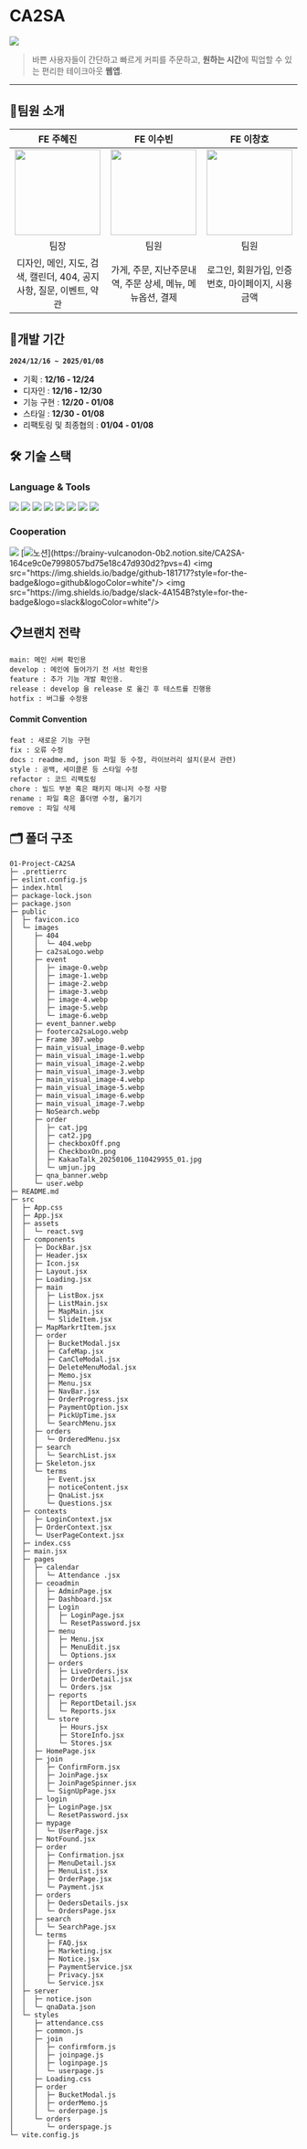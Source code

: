 # CA2SA

<img src="https://github.com/ohdaeo/teamone/blob/main/%EB%A9%94%EC%9D%B8.png?raw=true">

> 바쁜 사용자들이 간단하고 빠르게 커피를 주문하고,
> **원하는 시간**에 픽업할 수 있는 편리한 테이크아웃 **웹앱**.

---

## 👥팀원 소개

| FE 주혜진                                                                                                             | FE 이수빈                                                                                             | FE 이창호                                                                                             |
| --------------------------------------------------------------------------------------------------------------------- | ----------------------------------------------------------------------------------------------------- | ----------------------------------------------------------------------------------------------------- |
| <div align="center" valign="bottom"><img src="https://avatars.githubusercontent.com/u/102364334?v=4" width=150></div> | <div align="center"><img src="https://avatars.githubusercontent.com/u/181827243?v=4" width=150></div> | <div align="center"><img src="https://avatars.githubusercontent.com/u/186558654?v=4" width=150></div> |
| <div align="center">팀장 </div>                                                                                       | <div align="center">팀원 </div>                                                                       | <div align="center">팀원 </div>                                                                       |
| <div align="center">디자인, 메인, 지도, 검색, 캘린더, 404, 공지사항, 질문, 이벤트, 약관 </div>                        | <div align="center">가게, 주문, 지난주문내역, 주문 상세, 메뉴, 메뉴옵션, 결제</div>                   | <div align="center">로그인, 회원가입, 인증번호, 마이페이지, 시용금액</div>                            |

## 📅개발 기간

**`2024/12/16 ~ 2025/01/08`**

- 기획 : **12/16 - 12/24**
- 디자인 : **12/16 - 12/30**
- 기능 구현 : **12/20 - 01/08**
- 스타일 : **12/30 - 01/08**
- 리팩토링 및 최종협의 : **01/04 - 01/08**

## 🛠️ 기술 스택

### Language & Tools

<img src="https://img.shields.io/badge/html5-E34F26?style=for-the-badge&logo=html5&logoColor=white"/> <img src="https://img.shields.io/badge/css-1572B6?style=for-the-badge&logo=css&logoColor=white"/>
<img src="https://img.shields.io/badge/javascript-F7DF1E?style=for-the-badge&logo=javascript&logoColor=white"/>
<img src="https://img.shields.io/badge/react-61DAFB?style=for-the-badge&logo=react&logoColor=white"/>
<img src="https://img.shields.io/badge/emotion-cc6ac4?style=for-the-badge&logo=emotion&logoColor=white">
<img src="https://img.shields.io/badge/reactrouter-CA4245?style=for-the-badge&logo=reactrouter&logoColor=white"/>
<img src="https://img.shields.io/badge/styledcomponents-DB7093?style=for-the-badge&logo=styledcomponents&logoColor=white"/>
<img src="https://img.shields.io/badge/axios-5A29E4?style=for-the-badge&logo=axios&logoColor=white"/>

### Cooperation

<img src="https://img.shields.io/badge/figma-F24E1E?style=for-the-badge&logo=figma&logoColor=white"/> [![노션](https://img.shields.io/badge/notion-000?style=for-the-badge&logo=notion&logoColor=white")](https://brainy-vulcanodon-0b2.notion.site/CA2SA-164ce9c0e7998057bd75e18c47d930d2?pvs=4) <img src="https://img.shields.io/badge/github-181717?style=for-the-badge&logo=github&logoColor=white"/> <img src="https://img.shields.io/badge/slack-4A154B?style=for-the-badge&logo=slack&logoColor=white"/>

## 📋브랜치 전략

```
main: 메인 서버 확인용
develop : 메인에 들어가기 전 서브 확인용
feature : 추가 기능 개발 확인용.
release : develop 을 release 로 옮긴 후 테스트를 진행용
hotfix : 버그를 수정용
```

#### Commit Convention

```
feat : 새로운 기능 구현
fix : 오류 수정
docs : readme.md, json 파일 등 수정, 라이브러리 설치(문서 관련)
style : 공백, 세미콜론 등 스타일 수정
refactor : 코드 리팩토링
chore : 빌드 부분 혹은 패키지 매니저 수정 사항
rename : 파일 혹은 폴더명 수정, 옮기기
remove : 파일 삭제
```

## 🗂️ 폴더 구조

```
01-Project-CA2SA
├─ .prettierrc
├─ eslint.config.js
├─ index.html
├─ package-lock.json
├─ package.json
├─ public
│  ├─ favicon.ico
│  └─ images
│     ├─ 404
│     │  └─ 404.webp
│     ├─ ca2saLogo.webp
│     ├─ event
│     │  ├─ image-0.webp
│     │  ├─ image-1.webp
│     │  ├─ image-2.webp
│     │  ├─ image-3.webp
│     │  ├─ image-4.webp
│     │  ├─ image-5.webp
│     │  └─ image-6.webp
│     ├─ event_banner.webp
│     ├─ footerca2saLogo.webp
│     ├─ Frame 307.webp
│     ├─ main_visual_image-0.webp
│     ├─ main_visual_image-1.webp
│     ├─ main_visual_image-2.webp
│     ├─ main_visual_image-3.webp
│     ├─ main_visual_image-4.webp
│     ├─ main_visual_image-5.webp
│     ├─ main_visual_image-6.webp
│     ├─ main_visual_image-7.webp
│     ├─ NoSearch.webp
│     ├─ order
│     │  ├─ cat.jpg
│     │  ├─ cat2.jpg
│     │  ├─ checkboxOff.png
│     │  ├─ CheckboxOn.png
│     │  ├─ KakaoTalk_20250106_110429955_01.jpg
│     │  └─ umjun.jpg
│     ├─ qna_banner.webp
│     └─ user.webp
├─ README.md
├─ src
│  ├─ App.css
│  ├─ App.jsx
│  ├─ assets
│  │  └─ react.svg
│  ├─ components
│  │  ├─ DockBar.jsx
│  │  ├─ Header.jsx
│  │  ├─ Icon.jsx
│  │  ├─ Layout.jsx
│  │  ├─ Loading.jsx
│  │  ├─ main
│  │  │  ├─ ListBox.jsx
│  │  │  ├─ ListMain.jsx
│  │  │  ├─ MapMain.jsx
│  │  │  └─ SlideItem.jsx
│  │  ├─ MapMarkrtItem.jsx
│  │  ├─ order
│  │  │  ├─ BucketModal.jsx
│  │  │  ├─ CafeMap.jsx
│  │  │  ├─ CanCleModal.jsx
│  │  │  ├─ DeleteMenuModal.jsx
│  │  │  ├─ Memo.jsx
│  │  │  ├─ Menu.jsx
│  │  │  ├─ NavBar.jsx
│  │  │  ├─ OrderProgress.jsx
│  │  │  ├─ PaymentOption.jsx
│  │  │  ├─ PickUpTime.jsx
│  │  │  └─ SearchMenu.jsx
│  │  ├─ orders
│  │  │  └─ OrderedMenu.jsx
│  │  ├─ search
│  │  │  └─ SearchList.jsx
│  │  ├─ Skeleton.jsx
│  │  └─ terms
│  │     ├─ Event.jsx
│  │     ├─ noticeContent.jsx
│  │     ├─ QnaList.jsx
│  │     └─ Questions.jsx
│  ├─ contexts
│  │  ├─ LoginContext.jsx
│  │  ├─ OrderContext.jsx
│  │  └─ UserPageContext.jsx
│  ├─ index.css
│  ├─ main.jsx
│  ├─ pages
│  │  ├─ calendar
│  │  │  └─ Attendance .jsx
│  │  ├─ ceoadmin
│  │  │  ├─ AdminPage.jsx
│  │  │  ├─ Dashboard.jsx
│  │  │  ├─ Login
│  │  │  │  ├─ LoginPage.jsx
│  │  │  │  └─ ResetPassword.jsx
│  │  │  ├─ menu
│  │  │  │  ├─ Menu.jsx
│  │  │  │  ├─ MenuEdit.jsx
│  │  │  │  └─ Options.jsx
│  │  │  ├─ orders
│  │  │  │  ├─ LiveOrders.jsx
│  │  │  │  ├─ OrderDetail.jsx
│  │  │  │  └─ Orders.jsx
│  │  │  ├─ reports
│  │  │  │  ├─ ReportDetail.jsx
│  │  │  │  └─ Reports.jsx
│  │  │  └─ store
│  │  │     ├─ Hours.jsx
│  │  │     ├─ StoreInfo.jsx
│  │  │     └─ Stores.jsx
│  │  ├─ HomePage.jsx
│  │  ├─ join
│  │  │  ├─ ConfirmForm.jsx
│  │  │  ├─ JoinPage.jsx
│  │  │  ├─ JoinPageSpinner.jsx
│  │  │  └─ SignUpPage.jsx
│  │  ├─ login
│  │  │  ├─ LoginPage.jsx
│  │  │  └─ ResetPassword.jsx
│  │  ├─ mypage
│  │  │  └─ UserPage.jsx
│  │  ├─ NotFound.jsx
│  │  ├─ order
│  │  │  ├─ Confirmation.jsx
│  │  │  ├─ MenuDetail.jsx
│  │  │  ├─ MenuList.jsx
│  │  │  ├─ OrderPage.jsx
│  │  │  └─ Payment.jsx
│  │  ├─ orders
│  │  │  ├─ OedersDetails.jsx
│  │  │  └─ OrdersPage.jsx
│  │  ├─ search
│  │  │  └─ SearchPage.jsx
│  │  └─ terms
│  │     ├─ FAQ.jsx
│  │     ├─ Marketing.jsx
│  │     ├─ Notice.jsx
│  │     ├─ PaymentService.jsx
│  │     ├─ Privacy.jsx
│  │     └─ Service.jsx
│  ├─ server
│  │  ├─ notice.json
│  │  └─ qnaData.json
│  └─ styles
│     ├─ attendance.css
│     ├─ common.js
│     ├─ join
│     │  ├─ confirmform.js
│     │  ├─ joinpage.js
│     │  ├─ loginpage.js
│     │  └─ userpage.js
│     ├─ Loading.css
│     ├─ order
│     │  ├─ BucketModal.js
│     │  ├─ orderMemo.js
│     │  └─ orderpage.js
│     └─ orders
│        └─ orderspage.js
└─ vite.config.js

```
